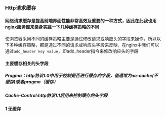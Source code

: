 ### Http请求缓存

#### 网络请求缓存是提高前端界面性能非常高效及重要的一种方式，因此在此我也用nginx服务器来亲身实践一下几种缓存策略的不同
使浏览器采用不同的缓存策略主要是通过修改请求或响应头的字段来操作，所以以下多种缓存策略，都是通过不同的请求或响应头字段来反映，在nginx中我们可以通过```add_header key value```，即add_header指令来修改响应头的字段

#### 主要缓存相关的头字段
##### Pragma：http协议1.0中用于控制是否进行缓存的字段，值通常为no-cache(不缓存)或者pragma（缓存）
##### Cache-Control:http协议1.1后用来控制缓存的头字段

#### 1 无缓存

  ######
